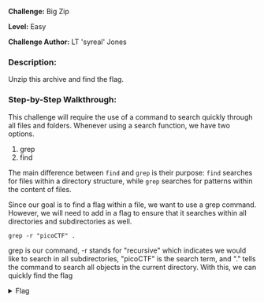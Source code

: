**Challenge:** Big Zip

**Level:** Easy

**Challenge Author:** LT 'syreal' Jones

### Description: 
Unzip this archive and find the flag.

### Step-by-Step Walkthrough:
This challenge will require the use of a command to search quickly through all files and folders. Whenever using a search function, we have two options. 

1. grep
2. find

The main difference between `find` and `grep` is their purpose: `find` searches for files within a directory structure, while `grep` searches for patterns within the content of files. 

Since our goal is to find a flag within a file, we want to use a grep command. However, we will need to add in a flag to ensure that it searches within all directories and subdirectories as well.

`grep -r "picoCTF" .`

grep is our command, -r stands for "recursive" which indicates we would like to search in all subdirectories, "picoCTF" is the search term, and "." tells the command to search all objects in the current directory. With this, we can quickly find the flag

<details><summary>Flag</summary>
    <pre>
    picoCTF{gr3p_15_m4g1c_ef8790dc}
    </pre>
   </details>